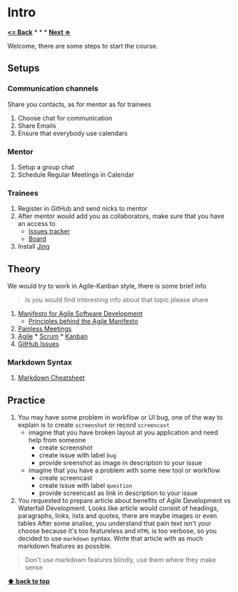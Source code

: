 # Intro

**[<= Back](../README.md)**		*	*	*	**[Next =>](code-style.md)**

Welcome, there are some steps to start the course.

## Setups

### Communication channels

Share you contacts, as for mentor as for trainees

1. Choose chat for communication
1. Share Emails
1. Ensure that everybody use calendars

### Mentor 

1. Setup a group chat
1. Schedule Regular Meetings in Calendar

### Trainees

1. Register in GitHub and send nicks to mentor
1. After mentor would add you as collaborators, make sure that you have an access to
    * [Issues tracker](https://github.com/brotherhood-of-javascript/js-eng-init/issues)
    * [Board](https://waffle.io/brotherhood-of-javascript/js-eng-init/)
1. Install [Jing](https://www.techsmith.com/jing.html)

## Theory

We would try to work in Agile-Kanban style, there is some brief info
 
> Is you would find interesting info about that topic please share
 
1. [Manifesto for Agile Software Development](http://www.agilemanifesto.org/)
    * [Principles behind the Agile Manifesto](http://www.agilemanifesto.org/principles.html)
1. [Painless Meetings](http://egorfine.com/en/articles/painless-meetings/)
1. [Agile](https://en.wikipedia.org/wiki/Agile_software_development)
       * [Scrum](http://tinyurl.com/pomn996)
       * [Kanban](https://en.wikipedia.org/wiki/Kanban)
1. [GitHub Issues](https://guides.github.com/features/issues/)

### Markdown Syntax

1. [Markdown Cheatsheet](https://github.com/adam-p/markdown-here/wiki/Markdown-Cheatsheet)

## Practice

1. You may have some problem in workflow or UI bug, one of the way to explain is to create `screenshot` or record `screencast`
    * imagine that you have broken layout at you application and need help from someone
        * create screenshot
        * create issue with label `bug`
        * provide sreenshot as image in description to your issue
    * imagine that you have a problem with some new tool or workflow
        * create screencast
        * create issue with label `question`
        * provide screencast as link in description to your issue
1. You requested to prepare article about benefits of Agile Development vs Waterfall Development.
Looks like article would consist of headings, paragraphs, links, lists and quotes, there are maybe images or even tables
After some analise, you understand that pain text isn't your choose because it's too featureless and `HTML` is too verbose, 
so you decided to use `markdown` syntax. Write that article with as much markdown features as possible.
> Don't use markdown features blindly, use them where they make sense 
 

**[⬆ back to top](#intro)**
